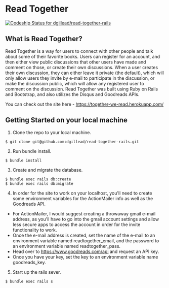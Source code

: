 # Read Together

[ ![Codeship Status for dgillead/read-together-rails](https://app.codeship.com/projects/e7b22100-5ab8-0135-f52d-2ee64a37f588/status?branch=master)](https://app.codeship.com/projects/237325)

## What is Read Together?

Read Together is a way for users to connect with other people and talk about some of their favorite books. Users can register for an account, and then either view public discussions that other users have made and comment on those, or create their own discussions. When a user creates their own discussion, they can either leave it private (the default), which will only allow users they invite by e-mail to participate in the discussion, or make the discussion public, which will allow any registered user to comment on the discussion. Read Together was built using Ruby on Rails and Bootstrap, and also utilizes the Disqus and Goodreads APIs.

You can check out the site here - https://together-we-read.herokuapp.com/


## Getting Started on your local machine

1. Clone the repo to your local machine.
```
$ git clone git@github.com:dgillead/read-together-rails.git
```

2. Run bundle install.
```
$ bundle install
```

3. Create and migrate the database.
```
$ bundle exec rails db:create
$ bundle exec rails db:migrate
```

4. In order for the site to work on your localhost, you'll need to create some environment variables for the ActionMailer info as well as the Goodreads API.
  * For ActionMailer, I would suggest creating a throwaway gmail e-mail address, as you'll have to go into the gmail account settings and allow less secure apps to access the account in order for the invite functionality to work.
  * Once the e-mail address is created, set the name of the e-mail to an environment variable named readtogether_email, and the password to an environment variable named readtogether_pass.
  * Head over to https://www.goodreads.com/api and request an API key.
  * Once you have your key, set the key to an environment variable name goodreads_key.

5. Start up the rails sever.
```
$ bundle exec rails s
```

